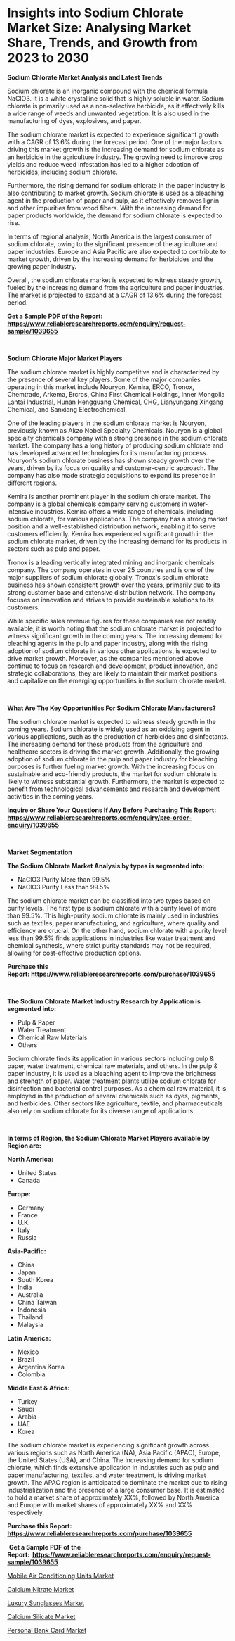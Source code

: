 <p><h1>Insights into Sodium Chlorate Market Size: Analysing Market Share, Trends, and Growth from 2023 to 2030</h1></p><p><strong>Sodium Chlorate Market Analysis and Latest Trends</strong></p>
<p><p>Sodium chlorate is an inorganic compound with the chemical formula NaClO3. It is a white crystalline solid that is highly soluble in water. Sodium chlorate is primarily used as a non-selective herbicide, as it effectively kills a wide range of weeds and unwanted vegetation. It is also used in the manufacturing of dyes, explosives, and paper.</p><p>The sodium chlorate market is expected to experience significant growth with a CAGR of 13.6% during the forecast period. One of the major factors driving this market growth is the increasing demand for sodium chlorate as an herbicide in the agriculture industry. The growing need to improve crop yields and reduce weed infestation has led to a higher adoption of herbicides, including sodium chlorate.</p><p>Furthermore, the rising demand for sodium chlorate in the paper industry is also contributing to market growth. Sodium chlorate is used as a bleaching agent in the production of paper and pulp, as it effectively removes lignin and other impurities from wood fibers. With the increasing demand for paper products worldwide, the demand for sodium chlorate is expected to rise.</p><p>In terms of regional analysis, North America is the largest consumer of sodium chlorate, owing to the significant presence of the agriculture and paper industries. Europe and Asia Pacific are also expected to contribute to market growth, driven by the increasing demand for herbicides and the growing paper industry.</p><p>Overall, the sodium chlorate market is expected to witness steady growth, fueled by the increasing demand from the agriculture and paper industries. The market is projected to expand at a CAGR of 13.6% during the forecast period.</p></p>
<p><strong>Get a Sample PDF of the Report:&nbsp; <a href="https://www.reliableresearchreports.com/enquiry/request-sample/1039655">https://www.reliableresearchreports.com/enquiry/request-sample/1039655</a></strong></p>
<p>&nbsp;</p>
<p><strong>Sodium Chlorate Major Market Players</strong></p>
<p><p>The sodium chlorate market is highly competitive and is characterized by the presence of several key players. Some of the major companies operating in this market include Nouryon, Kemira, ERCO, Tronox, Chemtrade, Arkema, Ercros, China First Chemical Holdings, Inner Mongolia Lantai Industrial, Hunan Hengguang Chemical, CHG, Lianyungang Xingang Chemical, and Sanxiang Electrochemical.</p><p>One of the leading players in the sodium chlorate market is Nouryon, previously known as Akzo Nobel Specialty Chemicals. Nouryon is a global specialty chemicals company with a strong presence in the sodium chlorate market. The company has a long history of producing sodium chlorate and has developed advanced technologies for its manufacturing process. Nouryon's sodium chlorate business has shown steady growth over the years, driven by its focus on quality and customer-centric approach. The company has also made strategic acquisitions to expand its presence in different regions.</p><p>Kemira is another prominent player in the sodium chlorate market. The company is a global chemicals company serving customers in water-intensive industries. Kemira offers a wide range of chemicals, including sodium chlorate, for various applications. The company has a strong market position and a well-established distribution network, enabling it to serve customers efficiently. Kemira has experienced significant growth in the sodium chlorate market, driven by the increasing demand for its products in sectors such as pulp and paper.</p><p>Tronox is a leading vertically integrated mining and inorganic chemicals company. The company operates in over 25 countries and is one of the major suppliers of sodium chlorate globally. Tronox's sodium chlorate business has shown consistent growth over the years, primarily due to its strong customer base and extensive distribution network. The company focuses on innovation and strives to provide sustainable solutions to its customers.</p><p>While specific sales revenue figures for these companies are not readily available, it is worth noting that the sodium chlorate market is projected to witness significant growth in the coming years. The increasing demand for bleaching agents in the pulp and paper industry, along with the rising adoption of sodium chlorate in various other applications, is expected to drive market growth. Moreover, as the companies mentioned above continue to focus on research and development, product innovation, and strategic collaborations, they are likely to maintain their market positions and capitalize on the emerging opportunities in the sodium chlorate market.</p></p>
<p>&nbsp;</p>
<p><strong>What Are The Key Opportunities For Sodium Chlorate Manufacturers?</strong></p>
<p><p>The sodium chlorate market is expected to witness steady growth in the coming years. Sodium chlorate is widely used as an oxidizing agent in various applications, such as the production of herbicides and disinfectants. The increasing demand for these products from the agriculture and healthcare sectors is driving the market growth. Additionally, the growing adoption of sodium chlorate in the pulp and paper industry for bleaching purposes is further fueling market growth. With the increasing focus on sustainable and eco-friendly products, the market for sodium chlorate is likely to witness substantial growth. Furthermore, the market is expected to benefit from technological advancements and research and development activities in the coming years.</p></p>
<p><strong>Inquire or Share Your Questions If Any Before Purchasing This Report: <a href="https://www.reliableresearchreports.com/enquiry/pre-order-enquiry/1039655">https://www.reliableresearchreports.com/enquiry/pre-order-enquiry/1039655</a></strong></p>
<p>&nbsp;</p>
<p><strong>Market Segmentation</strong></p>
<p><strong>The Sodium Chlorate Market Analysis by types is segmented into:</strong></p>
<p><ul><li>NaClO3 Purity More than 99.5%</li><li>NaClO3 Purity Less than 99.5%</li></ul></p>
<p><p>The sodium chlorate market can be classified into two types based on purity levels. The first type is sodium chlorate with a purity level of more than 99.5%. This high-purity sodium chlorate is mainly used in industries such as textiles, paper manufacturing, and agriculture, where quality and efficiency are crucial. On the other hand, sodium chlorate with a purity level less than 99.5% finds applications in industries like water treatment and chemical synthesis, where strict purity standards may not be required, allowing for cost-effective production options.</p></p>
<p><strong>Purchase this Report:&nbsp;<a href="https://www.reliableresearchreports.com/purchase/1039655">https://www.reliableresearchreports.com/purchase/1039655</a></strong></p>
<p>&nbsp;</p>
<p><strong>The Sodium Chlorate Market Industry Research by Application is segmented into:</strong></p>
<p><ul><li>Pulp & Paper</li><li>Water Treatment</li><li>Chemical Raw Materials</li><li>Others</li></ul></p>
<p><p>Sodium chlorate finds its application in various sectors including pulp & paper, water treatment, chemical raw materials, and others. In the pulp & paper industry, it is used as a bleaching agent to improve the brightness and strength of paper. Water treatment plants utilize sodium chlorate for disinfection and bacterial control purposes. As a chemical raw material, it is employed in the production of several chemicals such as dyes, pigments, and herbicides. Other sectors like agriculture, textile, and pharmaceuticals also rely on sodium chlorate for its diverse range of applications.</p></p>
<p>&nbsp;</p>
<p><strong>In terms of Region, the Sodium Chlorate Market Players available by Region are:</strong></p>
<p>
    <p> <strong> North America: </strong>
        <ul>
            <li>United States</li>
            <li>Canada</li>
        </ul>
        </p> 
    <p> <strong> Europe: </strong>
        <ul>
            <li>Germany</li>
            <li>France</li>
            <li>U.K.</li>
            <li>Italy</li>
            <li>Russia</li>
        </ul>
        </p> 
    <p> <strong> Asia-Pacific: </strong>
        <ul>
            <li>China</li>
            <li>Japan</li>
            <li>South Korea</li>
            <li>India</li>
            <li>Australia</li>
            <li>China Taiwan</li>
            <li>Indonesia</li>
            <li>Thailand</li>
            <li>Malaysia</li>
        </ul>
        </p> 
    <p> <strong> Latin America: </strong>
        <ul>
            <li>Mexico</li>
            <li>Brazil</li>
            <li>Argentina Korea</li>
            <li>Colombia</li>
        </ul>
        </p> 
    <p> <strong> Middle East & Africa: </strong>
        <ul>
            <li>Turkey</li>
            <li>Saudi</li>
            <li>Arabia</li>
            <li>UAE</li>
            <li>Korea</li>
        </ul>
    </p>
    </p>
<p><p>The sodium chlorate market is experiencing significant growth across various regions such as North America (NA), Asia Pacific (APAC), Europe, the United States (USA), and China. The increasing demand for sodium chlorate, which finds extensive application in industries such as pulp and paper manufacturing, textiles, and water treatment, is driving market growth. The APAC region is anticipated to dominate the market due to rising industrialization and the presence of a large consumer base. It is estimated to hold a market share of approximately XX%, followed by North America and Europe with market shares of approximately XX% and XX% respectively.</p></p>
<p><strong>Purchase this Report: <a href="https://www.reliableresearchreports.com/purchase/1039655">https://www.reliableresearchreports.com/purchase/1039655</a></strong></p>
<p>&nbsp;<strong>Get a Sample PDF of the Report:&nbsp;&nbsp;<a href="https://www.reliableresearchreports.com/enquiry/request-sample/1039655">https://www.reliableresearchreports.com/enquiry/request-sample/1039655</a></strong></p>
<p><strong></strong></p>
<p><p><a href="https://www.linkedin.com/pulse/mobile-air-conditioning-units-market-research-report-r1aqe/">Mobile Air Conditioning Units Market</a></p><p><a href="https://github.com/FassouRP/Market-Research-Report-List-2/blob/main/calcium-nitrate-market.md">Calcium Nitrate Market</a></p><p><a href="https://www.linkedin.com/pulse/decoding-luxury-sunglasses-market-deep-dive-latest-trends-ipobe/">Luxury Sunglasses Market</a></p><p><a href="https://github.com/ashepherd82/Market-Research-Report-List-2/blob/main/calcium-silicate-market.md">Calcium Silicate Market</a></p><p><a href="https://www.linkedin.com/pulse/personal-bank-card-market-size-growth-forecast-from-2023-xcoie/">Personal Bank Card Market</a></p></p>